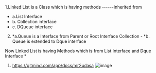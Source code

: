 1.Linked List is a Class which is having
 methods  ------inherited from
 * a.List Interface
 * b. Collection interface
 * c. DQueue interface

2. *a.Queue is a Interface from Parent or Root Interface Collection - 
   *b. Queue  is extended to Dque interface


Now Linked List is having Methods which is from List Interface and Dque Interface
*
1. https://gitmind.com/app/docs/mr2udasa
![image](https://github.com/Self_Java_Practice.Sameer-Programmer/Java/assets/115461857/136a700e-3b31-4ac3-8b17-31feb5543c2f)

